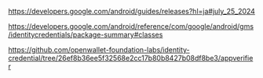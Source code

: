 https://developers.google.com/android/guides/releases?hl=ja#july_25_2024

https://developers.google.com/android/reference/com/google/android/gms/identitycredentials/package-summary#classes

https://github.com/openwallet-foundation-labs/identity-credential/tree/26ef8b36ee5f32568e2cc17b80b8427b08df8be3/appverifier
